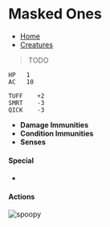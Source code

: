 # Masked Ones

- [Home](index.md)
- [Creatures](creatures.md)

> TODO

```
HP   1
AC   10

TUFF	+2
SMRT	-3
QICK	-3
```

- **Damage Immunities** 
- **Condition Immunities** 
- **Senses** 

#### Special 
- 

#### Actions

![spoopy](https://fantasypoetrybyjongutmacher.com/wp-content/uploads/2018/08/fortress_of_lost_souls_by_rene-aigner-770x365.jpg)

